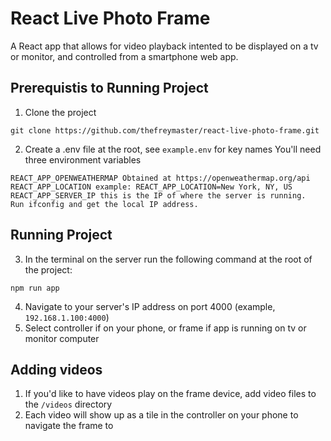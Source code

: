 # React Live Photo Frame

A React app that allows for video playback intented to be displayed on a tv or monitor, and controlled from a smartphone web app.

## Prerequistis to Running Project

1.  Clone the project
```
git clone https://github.com/thefreymaster/react-live-photo-frame.git
```

2.  Create a .env file at the root, see `example.env` for key names
        You'll need three environment variables
```
REACT_APP_OPENWEATHERMAP Obtained at https://openweathermap.org/api
REACT_APP_LOCATION example: REACT_APP_LOCATION=New York, NY, US
REACT_APP_SERVER_IP this is the IP of where the server is running.  Run ifconfig and get the local IP address.   
```

## Running Project

3. In the terminal on the server run the following command at the root of the project:
```
npm run app
```

4.  Navigate to your server's IP address on port 4000 (example, `192.168.1.100:4000`)
5.  Select controller if on your phone, or frame if app is running on tv or monitor computer

## Adding videos

1.  If you'd like to have videos play on the frame device, add video files to the `/videos` directory
2.  Each video will show up as a tile in the controller on your phone to navigate the frame to

